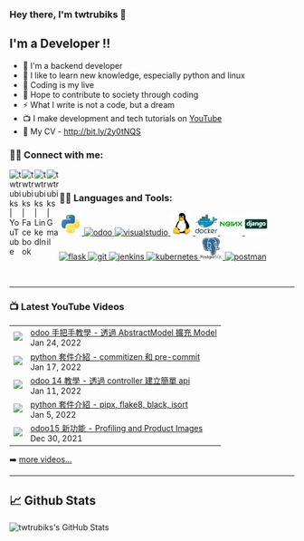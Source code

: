 ### Hey there, I'm twtrubiks 👋

## I'm a Developer !!

- 🔭 I'm a backend developer
- 🌱 I like to learn new knowledge, especially python and linux
- 👯 Coding is my live
- 🥅 Hope to contribute to society through coding
- ⚡  What I write is not a code, but a dream
- 📺 I make development and tech tutorials on [YouTube](https://www.youtube.com/user/blue524326)
- 🔭 My CV - http://bit.ly/2y0tNQS

### 🙋‍♂️ Connect with me:

[<img align="left" alt="twtrubiks | YouTube" width="22px" src="https://cdn.jsdelivr.net/npm/simple-icons@v3/icons/youtube.svg" />][youtube]
[<img align="left" alt="twtrubiks | Facebook" width="22px" src="https://cdn.jsdelivr.net/npm/simple-icons@v3/icons/facebook.svg" />][facebook]
[<img align="left" alt="twtrubiks | LinkedIn" width="22px" src="https://cdn.jsdelivr.net/npm/simple-icons@v3/icons/linkedin.svg" />][linkedin]
[<img align="left" alt="twtrubiks | Gmail" width="22px" src="https://cdn.jsdelivr.net/npm/simple-icons@v3/icons/gmail.svg" />][gmail]

<br />

### 👨‍💻 Languages and Tools:

<p align="left"> <a href="https://www.python.org" target="_blank"> <img src="https://raw.githubusercontent.com/devicons/devicon/master/icons/python/python-original.svg" alt="python" width="40" height="40"/> <a href="https://www.odoo.com/" target="_blank"> <img src="https://upload.wikimedia.org/wikipedia/commons/thumb/5/50/Odoo_logo.svg/320px-Odoo_logo.svg.png" alt="odoo" width="65" height="40"/> </a> <a href="https://code.visualstudio.com/" target="_blank"> <img src="https://upload.wikimedia.org/wikipedia/commons/thumb/9/9a/Visual_Studio_Code_1.35_icon.svg/240px-Visual_Studio_Code_1.35_icon.svg.png" alt="visualstudio" width="40" height="40"/> </a> <a href="https://www.linux.org/" target="_blank"> <img src="https://raw.githubusercontent.com/devicons/devicon/master/icons/linux/linux-original.svg" alt="linux" width="40" height="40"/> <a href="https://www.docker.com/" target="_blank"> <img src="https://raw.githubusercontent.com/devicons/devicon/master/icons/docker/docker-original-wordmark.svg" alt="docker" width="40" height="40"/> </a> </a> <a href="https://www.nginx.com" target="_blank"> <img src="https://raw.githubusercontent.com/devicons/devicon/master/icons/nginx/nginx-original.svg" alt="nginx" width="40" height="40"/> </a> </a> <a href="https://www.djangoproject.com/" target="_blank"> <img src="https://raw.githubusercontent.com/devicons/devicon/master/icons/django/django-original.svg" alt="django" width="40" height="40"/> </a> <a href="https://flask.palletsprojects.com/" target="_blank"> <img src="https://www.vectorlogo.zone/logos/pocoo_flask/pocoo_flask-icon.svg" alt="flask" width="40" height="40"/> </a> <a href="https://git-scm.com/" target="_blank"> <img src="https://www.vectorlogo.zone/logos/git-scm/git-scm-icon.svg" alt="git" width="40" height="40"/> </a> <a href="https://www.jenkins.io" target="_blank"> <img src="https://www.vectorlogo.zone/logos/jenkins/jenkins-icon.svg" alt="jenkins" width="40" height="40"/> </a> <a href="https://kubernetes.io" target="_blank"> <img src="https://www.vectorlogo.zone/logos/kubernetes/kubernetes-icon.svg" alt="kubernetes" width="40" height="40"/> </a> <a href="https://www.postgresql.org" target="_blank"> <img src="https://raw.githubusercontent.com/devicons/devicon/master/icons/postgresql/postgresql-original-wordmark.svg" alt="postgresql" width="40" height="40"/> </a> <a href="https://postman.com" target="_blank"> <img src="https://www.vectorlogo.zone/logos/getpostman/getpostman-icon.svg" alt="postman" width="40" height="40"/> </a> </p>

<br />

---

### 📺 Latest YouTube Videos

<table>
    <tbody>
<!-- YOUTUBE:START --><tr><td><a href="https://www.youtube.com/watch?v=uW1PsDPcJF4"><img width="140px" src="https://i.ytimg.com/vi/uW1PsDPcJF4/mqdefault.jpg"></a></td>
<td><a href="https://www.youtube.com/watch?v=uW1PsDPcJF4">odoo 手把手教學 - 透過 AbstractModel 擴充 Model</a><br/>Jan 24, 2022</td></tr>
<tr><td><a href="https://www.youtube.com/watch?v=hdDwy8wb5v8"><img width="140px" src="https://i.ytimg.com/vi/hdDwy8wb5v8/mqdefault.jpg"></a></td>
<td><a href="https://www.youtube.com/watch?v=hdDwy8wb5v8">python 套件介紹 - commitizen 和 pre-commit</a><br/>Jan 17, 2022</td></tr>
<tr><td><a href="https://www.youtube.com/watch?v=q8ec5m4hyEo"><img width="140px" src="https://i.ytimg.com/vi/q8ec5m4hyEo/mqdefault.jpg"></a></td>
<td><a href="https://www.youtube.com/watch?v=q8ec5m4hyEo">odoo 14 教學 - 透過 controller 建立簡單 api</a><br/>Jan 11, 2022</td></tr>
<tr><td><a href="https://www.youtube.com/watch?v=9cXDjWJhjsU"><img width="140px" src="https://i.ytimg.com/vi/9cXDjWJhjsU/mqdefault.jpg"></a></td>
<td><a href="https://www.youtube.com/watch?v=9cXDjWJhjsU">python 套件介紹 - pipx, flake8, black, isort</a><br/>Jan 5, 2022</td></tr>
<tr><td><a href="https://www.youtube.com/watch?v=mpTVF18qryE"><img width="140px" src="https://i.ytimg.com/vi/mpTVF18qryE/mqdefault.jpg"></a></td>
<td><a href="https://www.youtube.com/watch?v=mpTVF18qryE">odoo15 新功能 -  Profiling and Product Images</a><br/>Dec 30, 2021</td></tr>
<!-- YOUTUBE:END -->
    </tbody>
</table>

➡️ [more videos...](https://www.youtube.com/user/blue524326)

---

## 📈 Github Stats

<p align="left">
  <img align="left" alt="twtrubiks's GitHub Stats" src="https://github-readme-stats.vercel.app/api?username=twtrubiks&show_icons=true&hide_border=true" />
</p>

[youtube]: https://www.youtube.com/user/blue524326
[linkedin]: https://www.linkedin.com/in/twtrubiks-a09330145/
[facebook]: https://www.facebook.com/TWTRubiks
[gmail]: mailto:twtrubiks@gmail.com
